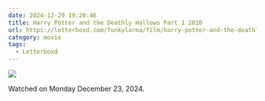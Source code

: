 ```yaml
---
date: 2024-12-29 19:20:46
title: Harry Potter and the Deathly Hallows Part 1 2010
url: https://letterboxd.com/funkylarma/film/harry-potter-and-the-deathly-hallows-part-1/
category: movie
tags:
  - Letterboxd
---
```


![](https://a.ltrbxd.com/resized/sm/upload/u8/tj/88/3v/harry-potter-and-the-deathly-hallows-part-i-original-0-600-0-900-crop.jpg?v=a31050208d)

Watched on Monday December 23, 2024.
